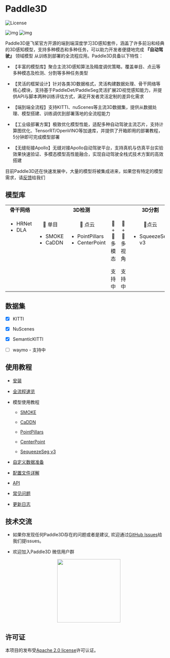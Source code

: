 # Paddle3D

![License](https://img.shields.io/badge/license-Apache%202-blue.svg)

![img](https://user-images.githubusercontent.com/29754889/185546875-b8296cf4-f298-494b-8c15-201a2559d7ea.gif)
![img](https://user-images.githubusercontent.com/29754889/185547512-32f86111-49f7-4726-9b5a-70c30a64b6b6.gif)

Paddle3D是飞桨官方开源的端到端深度学习3D感知套件，涵盖了许多前沿和经典的3D感知模型，支持多种模态和多种任务，可以助力开发者便捷地完成 **『自动驾驶』** 领域模型 从训练到部署的全流程应用。Paddle3D具备以下特性：

* 【丰富的模型库】聚合主流3D感知算法及精度调优策略，覆盖单目、点云等多种模态及检测、分割等多种任务类型

* 【灵活的框架设计】针对各类3D数据格式，灵活构建数据处理、骨干网络等核心模块，支持基于PaddleDet/PaddleSeg灵活扩展2D视觉感知能力，并提供API与脚本两种训练评估方式，满足开发者灵活定制的差异化需求

* 【端到端全流程】支持KITTI、nuScenes等主流3D数据集，提供从数据处理、模型搭建、训练调优到部署落地的全流程能力

* 【工业级部署方案】极致优化模型性能，适配多种自动驾驶主流芯片，支持计算图优化、TensorRT/OpenVINO等加速库，并提供了开箱即用的部署教程，5分钟即可完成模型部署

* 【无缝衔接Apollo】无缝对接Apollo自动驾驶平台，支持真机与仿真平台实验效果快速验证、多模态模型高性能融合，实现自动驾驶全栈式技术方案的高效搭建

目前Paddle3D还在快速发展中，大量的模型将被集成进来，如果您有特定的模型需求，请[反馈](https://github.com/PaddlePaddle/Paddle3D/issues)给我们

## 模型库

<table align="center">
  <tbody>
    <tr align="center" valign="bottom">
      <td>
        <b>骨干网络</b>
      </td>
      <td colspan="4">
        <b>3D检测</b>
      </td>
      <td>
        <b>3D分割</b>
      </td>
    </tr>
    <tr valign="top">
      <td>
        <ul>
          <li> HRNet </li>
          <li> DLA </li>
        </ul>
      </td>
      <td>
        <p align="center">📸 单目</p>
        <ul>
          <li> SMOKE </li>
          <li> CaDDN</li>
        </ul>
      </td>
      <td>
        <p align="center">📡 点云</p>
        <ul>
          <li> PointPillars </li>
          <li> CenterPoint </li>
        </ul>
      </td>
      <td>
        <p align="center"> 📸 + 📡 多模态 </p>
        支持中
      </td>
      <td>
        <p align="center"> 📸 + 📸 多视角 </p>
        支持中
      </td>
      <td>
        <p align="center"> 📡点云 </p>
        <ul>
          <li> SqueezeSeg v3 </li>
        </ul>
      </td>
    </tr>
  </tbody>
</table>

## 数据集

- [x] KITTI

- [x] NuScenes

- [x] SemanticKITTI

- [ ] waymo - 支持中

## 使用教程

* [安装](./docs/installation.md)

* [全流程速览](./docs/quickstart.md)

* 模型使用教程

  * [SMOKE](./docs/models/smoke)

  * [CaDDN](./docs/models/caddn)

  * [PointPillars](./docs/models/pointpillars)

  * [CenterPoint](./docs/models/centerpoint)

  * [SequeezeSeg v3](./docs/models/squeezesegv3)

* [自定义数据准备](./docs/datasets/custom.md)

* [配置文件详解](./docs/configuration.md)

* [API](./docs/api.md)

* [常见问题](./docs/faq.md)

* [更新日志](./docs/release_note.md)

## 技术交流

- 如果你发现任何Paddle3D存在的问题或者是建议, 欢迎通过[GitHub Issues](https://github.com/PaddlePaddle/Paddle3D/issues)给我们提issues。

- 欢迎加入Paddle3D 微信用户群
  <div align="center">
  <img src="https://user-images.githubusercontent.com/48054808/182345513-bbca647f-1f03-4543-baba-01c09f67addd.jpg"  width = "200" />  
  </div>


## 许可证

本项目的发布受[Apache 2.0 license](./LICENSE)许可认证。
